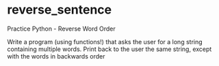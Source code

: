 # reverse_sentence
Practice Python - Reverse Word Order  

Write a program (using functions!) that asks the user for a long string 
containing multiple words. Print back to the user the same string, 
except with the words in backwards order
